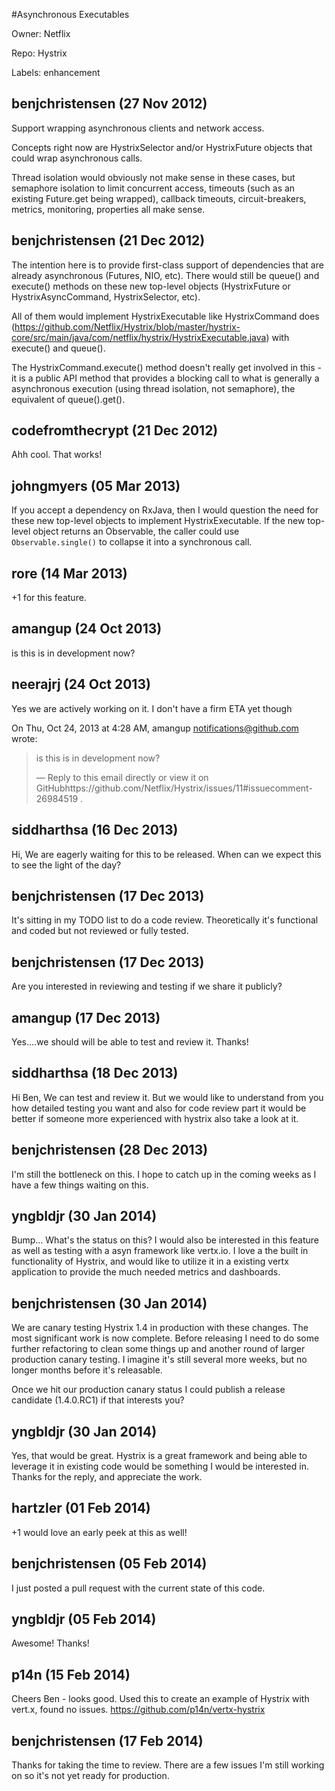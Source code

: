 #Asynchronous Executables

Owner: Netflix

Repo: Hystrix

Labels: enhancement 

## benjchristensen (27 Nov 2012)

Support wrapping asynchronous clients and network access.

Concepts right now are HystrixSelector and/or HystrixFuture objects that could wrap asynchronous calls.

Thread isolation would obviously not make sense in these cases, but semaphore isolation to limit concurrent access, timeouts (such as an existing Future.get being wrapped), callback timeouts, circuit-breakers, metrics, monitoring, properties all make sense.


## benjchristensen (21 Dec 2012)

The intention here is to provide first-class support of dependencies that are already asynchronous (Futures, NIO, etc). There would still be queue() and execute() methods on these new top-level objects (HystrixFuture or HystrixAsyncCommand, HystrixSelector, etc). 

All of them would implement HystrixExecutable like HystrixCommand does (https://github.com/Netflix/Hystrix/blob/master/hystrix-core/src/main/java/com/netflix/hystrix/HystrixExecutable.java) with execute() and queue().

The HystrixCommand.execute() method doesn't really get involved in this - it is a public API method that provides a blocking call to what is generally a asynchronous execution (using thread isolation, not semaphore), the equivalent of queue().get(). 


## codefromthecrypt (21 Dec 2012)

Ahh cool. That works!


## johngmyers (05 Mar 2013)

If you accept a dependency on RxJava, then I would question the need for these new top-level objects to implement HystrixExecutable. If the new top-level object returns an Observable, the caller could use `Observable.single()` to collapse it into a synchronous call.


## rore (14 Mar 2013)

+1 for this feature.


## amangup (24 Oct 2013)

is this is in development now?


## neerajrj (24 Oct 2013)

Yes we are actively working on it. I  don't have a firm ETA yet though

On Thu, Oct 24, 2013 at 4:28 AM, amangup notifications@github.com wrote:

> is this is in development now?
> 
> —
> Reply to this email directly or view it on GitHubhttps://github.com/Netflix/Hystrix/issues/11#issuecomment-26984519
> .


## siddharthsa (16 Dec 2013)

Hi, 
We are eagerly waiting for this to be released. When can we expect this to see the light of the day?


## benjchristensen (17 Dec 2013)

It's sitting in my TODO list to do a code review. Theoretically it's functional and coded but not reviewed or fully tested.


## benjchristensen (17 Dec 2013)

Are you interested in reviewing and testing if we share it publicly?


## amangup (17 Dec 2013)

Yes....we should will be able to test and review it. Thanks!


## siddharthsa (18 Dec 2013)

Hi Ben,
We can test and review it. But we would like to understand from you how detailed testing you want and also for code review part it would be better if someone more experienced with hystrix also take a look at it.


## benjchristensen (28 Dec 2013)

I'm still the bottleneck on this. I hope to catch up in the coming weeks as I have a few things waiting on this.


## yngbldjr (30 Jan 2014)

Bump... What's the status on this?  I would also be interested in this feature as well as testing with a asyn framework like vertx.io.  I love a the built in functionality of Hystrix, and would like to utilize it in a existing vertx application to provide the much needed metrics and dashboards.


## benjchristensen (30 Jan 2014)

We are canary testing Hystrix 1.4 in production with these changes. The most significant work is now complete. Before releasing I need to do some further refactoring to clean some things up and another round of larger production canary testing. I imagine it's still several more weeks, but no longer months before it's releasable. 

Once we hit our production canary status I could publish a release candidate (1.4.0.RC1) if that interests you?


## yngbldjr (30 Jan 2014)

Yes, that would be great.  Hystrix is a great framework and being able to leverage it in existing code would be something I would be interested in.  Thanks for the reply, and appreciate the work.


## hartzler (01 Feb 2014)

+1 would love an early peek at this as well!


## benjchristensen (05 Feb 2014)

I just posted a pull request with the current state of this code.


## yngbldjr (05 Feb 2014)

Awesome!  Thanks!


## p14n (15 Feb 2014)

Cheers Ben - looks good.  Used this to create an example of Hystrix with vert.x, found no issues.
https://github.com/p14n/vertx-hystrix


## benjchristensen (17 Feb 2014)

Thanks for taking the time to review. There are a few issues I'm still working on so it's not yet ready for production.


